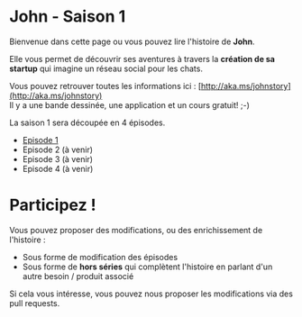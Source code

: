 John - Saison 1
=======

Bienvenue dans cette page ou vous pouvez lire l'histoire de **John**.<br />

Elle vous permet de découvrir ses aventures à travers la **création de sa startup** qui imagine un réseau social pour les chats.

Vous pouvez retrouver toutes les informations ici : [http://aka.ms/johnstory](http://aka.ms/johnstory)<br />
Il y a une bande dessinée, une application et un cours gratuit! ;-)

La saison 1 sera découpée en 4 épisodes.<br />

- [Episode 1](https://github.com/JohnStory/saison1/blob/master/S01E01/episode1.md)
- Episode 2 (à venir)
- Episode 3 (à venir)
- Episode 4 (à venir) 

# Participez !
Vous pouvez proposer des modifications, ou des enrichissement de l'histoire :
- Sous forme de modification des épisodes
- Sous forme de **hors séries** qui complètent l'histoire en parlant d'un autre besoin / produit associé

Si cela vous intéresse, vous pouvez nous proposer les modifications via des pull requests.




